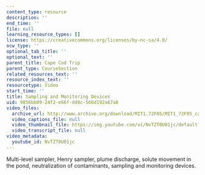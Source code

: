 ```yaml
---
content_type: resource
description: ''
end_time: ''
file: null
learning_resource_types: []
license: https://creativecommons.org/licenses/by-nc-sa/4.0/
ocw_type: ''
optional_tab_title: ''
optional_text: ''
parent_title: Cape Cod Trip
parent_type: CourseSection
related_resources_text: ''
resource_index_text: ''
resourcetype: Video
start_time: ''
title: Sampling and Monitoring Devices
uid: 9856bb09-24f2-e66f-dd8c-566d192a67a8
video_files:
  archive_url: http://www.archive.org/download/MIT1.72F05/MIT1_72F05_cape_cod06_220k.mp4
  video_captions_file: null
  video_thumbnail_file: https://img.youtube.com/vi/NvTZT0U01jc/default.jpg
  video_transcript_file: null
video_metadata:
  youtube_id: NvTZT0U01jc
---
```


Multi-level sampler, Henry sampler, plume discharge, solute movement in the pond, neutralization of contaminants, sampling and monitoring devices.

